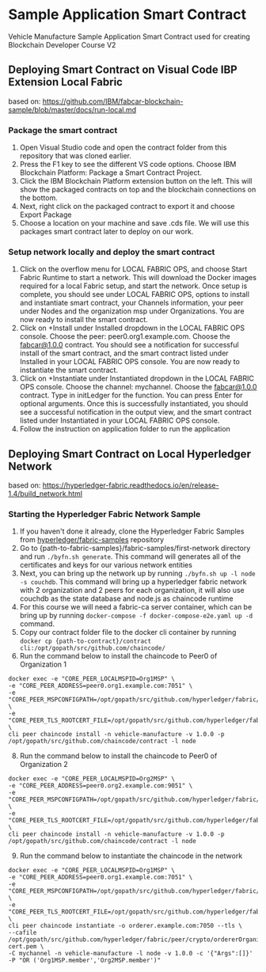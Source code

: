 # Sample Application Smart Contract
Vehicle Manufacture Sample Application Smart Contract used for creating Blockchain Developer Course V2 

## Deploying Smart Contract on Visual Code IBP Extension Local Fabric
based on: https://github.com/IBM/fabcar-blockchain-sample/blob/master/docs/run-local.md
### Package the smart contract
1. Open Visual Studio code and open the contract folder from this repository that was cloned earlier.
2. Press the F1 key to see the different VS code options. Choose IBM Blockchain Platform: Package a Smart Contract Project.
3. Click the IBM Blockchain Platform extension button on the left. This will show the packaged contracts on top and the blockchain connections on the bottom.
4. Next, right click on the packaged contract to export it and choose Export Package
5. Choose a location on your machine and save .cds file. We will use this packages smart contract later to deploy on our work.
### Setup network locally and deploy the smart contract
1. Click on the overflow menu for LOCAL FABRIC OPS, and choose Start Fabric Runtime to start a network. This will download the Docker images required for a local Fabric setup, and start the network. Once setup is complete, you should see under LOCAL FABRIC OPS, options to install and instantiate smart contract, your Channels information, your peer under Nodes and the organization msp under Organizations. You are now ready to install the smart contract.
2. Click on +Install under Installed dropdown in the LOCAL FABRIC OPS console. Choose the peer: peer0.org1.example.com. Choose the fabcar@1.0.0 contract. You should see a notification for successful install of the smart contract, and the smart contract listed under Installed in your LOCAL FABRIC OPS console. You are now ready to instantiate the smart contract.
3. Click on +Instantiate under Instantiated dropdown in the LOCAL FABRIC OPS console. Choose the channel: mychannel. Choose the fabcar@1.0.0 contract. Type in initLedger for the function. You can press Enter for optional arguments. Once this is successfully instantiated, you should see a successful notification in the output view, and the smart contract listed under Instantiated in your LOCAL FABRIC OPS console.
4. Follow the instruction on application folder to run the application

## Deploying Smart Contract on Local Hyperledger Network
based on: https://hyperledger-fabric.readthedocs.io/en/release-1.4/build_network.html
### Starting the Hyperledger Fabric Network Sample
1. If you haven't done it already, clone the Hyperledger Fabric Samples from [hyperledger/fabric-samples](https://github.com/hyperledger/fabric-samples) repository
2. Go to {path-to-fabric-samples}/fabric-samples/first-network directory and run `./byfn.sh generate`. This command will generates all of the certificates and keys for our various network entities
3. Next, you can bring up the network up by running `./byfn.sh up -l node -s couchdb`. This command will bring up a hyperledger fabric network with 2 organization and 2 peers for each organization, it will also use couchdb as the state database and node.js as chaincode runtime
4. For this course we will need a fabric-ca server container, which can be bring up by running `docker-compose -f docker-compose-e2e.yaml up -d` command.
6. Copy our contract folder file to the docker cli container by running `docker cp {path-to-contract}/contract cli:/opt/gopath/src/github.com/chaincode/`
7. Run the command below to install the chaincode to Peer0 of Organization 1
```
docker exec -e "CORE_PEER_LOCALMSPID=Org1MSP" \
-e "CORE_PEER_ADDRESS=peer0.org1.example.com:7051" \
-e "CORE_PEER_MSPCONFIGPATH=/opt/gopath/src/github.com/hyperledger/fabric/peer/crypto/peerOrganizations/org1.example.com/users/Admin@org1.example.com/msp" \
-e "CORE_PEER_TLS_ROOTCERT_FILE=/opt/gopath/src/github.com/hyperledger/fabric/peer/crypto/peerOrganizations/org1.example.com/peers/peer0.org1.example.com/tls/ca.crt" \
cli peer chaincode install -n vehicle-manufacture -v 1.0.0 -p /opt/gopath/src/github.com/chaincode/contract -l node
```
8. Run the command below to install the chaincode to Peer0 of Organization 2
```
docker exec -e "CORE_PEER_LOCALMSPID=Org2MSP" \
-e "CORE_PEER_ADDRESS=peer0.org2.example.com:9051" \
-e "CORE_PEER_MSPCONFIGPATH=/opt/gopath/src/github.com/hyperledger/fabric/peer/crypto/peerOrganizations/org2.example.com/users/Admin@org2.example.com/msp" \
-e "CORE_PEER_TLS_ROOTCERT_FILE=/opt/gopath/src/github.com/hyperledger/fabric/peer/crypto/peerOrganizations/org2.example.com/peers/peer0.org2.example.com/tls/ca.crt" \
cli peer chaincode install -n vehicle-manufacture -v 1.0.0 -p /opt/gopath/src/github.com/chaincode/contract -l node
```
9. Run the command below to instantiate the chaincode in the network
```
docker exec -e "CORE_PEER_LOCALMSPID=Org1MSP" \
-e "CORE_PEER_ADDRESS=peer0.org1.example.com:7051" \
-e "CORE_PEER_MSPCONFIGPATH=/opt/gopath/src/github.com/hyperledger/fabric/peer/crypto/peerOrganizations/org1.example.com/users/Admin@org1.example.com/msp" \
-e "CORE_PEER_TLS_ROOTCERT_FILE=/opt/gopath/src/github.com/hyperledger/fabric/peer/crypto/peerOrganizations/org1.example.com/peers/peer0.org1.example.com/tls/ca.crt" \
cli peer chaincode instantiate -o orderer.example.com:7050 --tls \
--cafile /opt/gopath/src/github.com/hyperledger/fabric/peer/crypto/ordererOrganizations/example.com/orderers/orderer.example.com/msp/tlscacerts/tlsca.example.com-cert.pem \
-C mychannel -n vehicle-manufacture -l node -v 1.0.0 -c '{"Args":[]}' -P "OR ('Org1MSP.member','Org2MSP.member')"
```